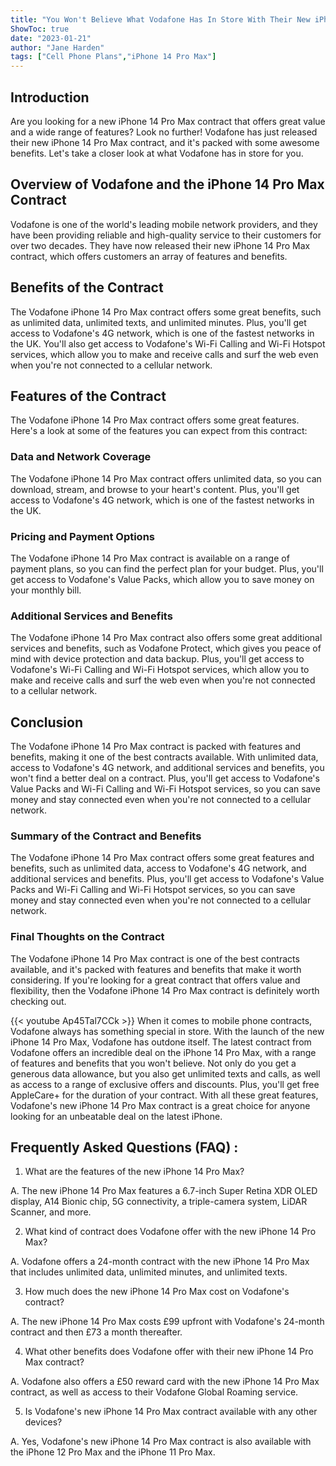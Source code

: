 ```yaml
---
title: "You Won't Believe What Vodafone Has In Store With Their New iPhone 14 Pro Max Contract!"
ShowToc: true 
date: "2023-01-21"
author: "Jane Harden" 
tags: ["Cell Phone Plans","iPhone 14 Pro Max"]
---
```

## Introduction
Are you looking for a new iPhone 14 Pro Max contract that offers great value and a wide range of features? Look no further! Vodafone has just released their new iPhone 14 Pro Max contract, and it's packed with some awesome benefits. Let's take a closer look at what Vodafone has in store for you. 

## Overview of Vodafone and the iPhone 14 Pro Max Contract
Vodafone is one of the world's leading mobile network providers, and they have been providing reliable and high-quality service to their customers for over two decades. They have now released their new iPhone 14 Pro Max contract, which offers customers an array of features and benefits. 

## Benefits of the Contract
The Vodafone iPhone 14 Pro Max contract offers some great benefits, such as unlimited data, unlimited texts, and unlimited minutes. Plus, you'll get access to Vodafone's 4G network, which is one of the fastest networks in the UK. You'll also get access to Vodafone's Wi-Fi Calling and Wi-Fi Hotspot services, which allow you to make and receive calls and surf the web even when you're not connected to a cellular network.

## Features of the Contract
The Vodafone iPhone 14 Pro Max contract offers some great features. Here's a look at some of the features you can expect from this contract: 

### Data and Network Coverage
The Vodafone iPhone 14 Pro Max contract offers unlimited data, so you can download, stream, and browse to your heart's content. Plus, you'll get access to Vodafone's 4G network, which is one of the fastest networks in the UK. 

### Pricing and Payment Options
The Vodafone iPhone 14 Pro Max contract is available on a range of payment plans, so you can find the perfect plan for your budget. Plus, you'll get access to Vodafone's Value Packs, which allow you to save money on your monthly bill. 

### Additional Services and Benefits
The Vodafone iPhone 14 Pro Max contract also offers some great additional services and benefits, such as Vodafone Protect, which gives you peace of mind with device protection and data backup. Plus, you'll get access to Vodafone's Wi-Fi Calling and Wi-Fi Hotspot services, which allow you to make and receive calls and surf the web even when you're not connected to a cellular network. 

## Conclusion
The Vodafone iPhone 14 Pro Max contract is packed with features and benefits, making it one of the best contracts available. With unlimited data, access to Vodafone's 4G network, and additional services and benefits, you won't find a better deal on a contract. Plus, you'll get access to Vodafone's Value Packs and Wi-Fi Calling and Wi-Fi Hotspot services, so you can save money and stay connected even when you're not connected to a cellular network. 

### Summary of the Contract and Benefits
The Vodafone iPhone 14 Pro Max contract offers some great features and benefits, such as unlimited data, access to Vodafone's 4G network, and additional services and benefits. Plus, you'll get access to Vodafone's Value Packs and Wi-Fi Calling and Wi-Fi Hotspot services, so you can save money and stay connected even when you're not connected to a cellular network. 

### Final Thoughts on the Contract
The Vodafone iPhone 14 Pro Max contract is one of the best contracts available, and it's packed with features and benefits that make it worth considering. If you're looking for a great contract that offers value and flexibility, then the Vodafone iPhone 14 Pro Max contract is definitely worth checking out.

{{< youtube Ap45Tal7CCk >}} 
When it comes to mobile phone contracts, Vodafone always has something special in store. With the launch of the new iPhone 14 Pro Max, Vodafone has outdone itself. The latest contract from Vodafone offers an incredible deal on the iPhone 14 Pro Max, with a range of features and benefits that you won't believe. Not only do you get a generous data allowance, but you also get unlimited texts and calls, as well as access to a range of exclusive offers and discounts. Plus, you'll get free AppleCare+ for the duration of your contract. With all these great features, Vodafone's new iPhone 14 Pro Max contract is a great choice for anyone looking for an unbeatable deal on the latest iPhone.

## Frequently Asked Questions (FAQ) :
1. What are the features of the new iPhone 14 Pro Max?

A. The new iPhone 14 Pro Max features a 6.7-inch Super Retina XDR OLED display, A14 Bionic chip, 5G connectivity, a triple-camera system, LiDAR Scanner, and more. 

2. What kind of contract does Vodafone offer with the new iPhone 14 Pro Max?

A. Vodafone offers a 24-month contract with the new iPhone 14 Pro Max that includes unlimited data, unlimited minutes, and unlimited texts. 

3. How much does the new iPhone 14 Pro Max cost on Vodafone's contract?

A. The new iPhone 14 Pro Max costs £99 upfront with Vodafone's 24-month contract and then £73 a month thereafter. 

4. What other benefits does Vodafone offer with their new iPhone 14 Pro Max contract?

A. Vodafone also offers a £50 reward card with the new iPhone 14 Pro Max contract, as well as access to their Vodafone Global Roaming service. 

5. Is Vodafone's new iPhone 14 Pro Max contract available with any other devices?

A. Yes, Vodafone's new iPhone 14 Pro Max contract is also available with the iPhone 12 Pro Max and the iPhone 11 Pro Max.


